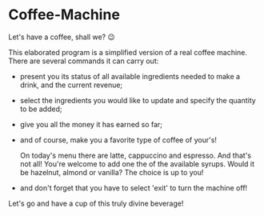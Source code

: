 # Coffee-Machine
Let's have a coffee, shall we? :wink:

This elaborated program is a simplified version of a real coffee machine.
There are several commands it can carry out:

- present you its status of all available ingredients needed to make a drink, and the current revenue;
- select the ingredients you would like to update and specify the quantity to be added;
- give you all the money it has earned so far;
- and of course, make you a favorite type of coffee of your's!
  
  On today's menu there are latte, cappuccino and espresso. And that's not all! 
  You're welcome to add one the of the available syrups. Would it be hazelnut, almond or vanilla? The choice is up to you!
  
- and don't forget that you have to select 'exit' to turn the machine off!

Let's go and have a cup of this truly divine beverage!



